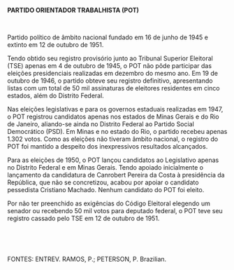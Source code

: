 **PARTIDO ORIENTADOR TRABALHISTA (POT)**

 

Partido político de âmbito nacional fundado em 16 de junho de 1945 e
extinto em 12 de outubro de 1951.

Tendo obtido seu registro provisório junto ao Tribunal Superior
Eleitoral (TSE) apenas em 4 de outubro de 1945, o POT não pôde
participar das eleições presidenciais realizadas em dezembro do mesmo
ano. Em 19 de outubro de 1946, o partido obteve seu registro definitivo,
apresentando listas com um total de 50 mil assinaturas de eleitores
residentes em cinco estados, além do Distrito Federal.

Nas eleições legislativas e para os governos estaduais realizadas em
1947, o POT registrou candidatos apenas nos estados de Minas Gerais e do
Rio de Janeiro, aliando-se ainda no Distrito Federal ao Partido Social
Democrático (PSD). Em Minas e no estado do Rio, o partido recebeu apenas
1.302 votos. Como as eleições não tiveram âmbito nacional, o registro do
POT foi mantido a despeito dos inexpressivos resultados alcançados.

Para as eleições de 1950, o POT lançou candidatos ao Legislativo apenas
no Distrito Federal e em Minas Gerais. Tendo apoiado inicialmente o
lançamento da candidatura de Canrobert Pereira da Costa à presidência da
República, que não se concretizou, acabou por apoiar o candidato
pessedista Cristiano Machado. Nenhum candidato do POT foi eleito.

Por não ter preenchido as exigências do Código Eleitoral elegendo um
senador ou recebendo 50 mil votos para deputado federal, o POT teve seu
registro cassado pelo TSE em 12 de outubro de 1951.

 

 

FONTES: ENTREV. RAMOS, P.; PETERSON, P. Brazilian.

 
